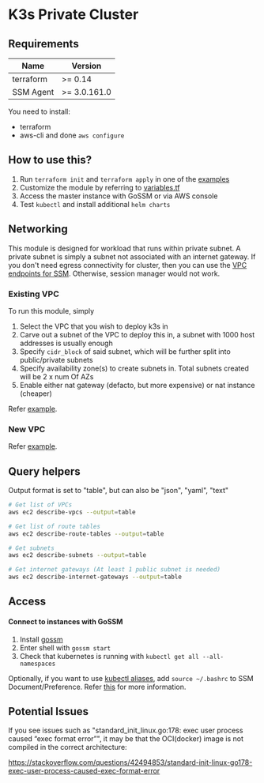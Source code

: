 # K3s Private Cluster

## Requirements

| Name      | Version      |
| --------- | ------------ |
| terraform | >= 0.14      |
| SSM Agent | >= 3.0.161.0 |

You need to install:

- terraform
- aws-cli and done `aws configure`

## How to use this?

1. Run `terraform init` and `terraform apply` in one of the [examples](./examples)
2. Customize the module by referring to [variables.tf](./variables.tf)
3. Access the master instance with GoSSM or via AWS console
4. Test `kubectl` and install additional `helm charts`

## Networking

This module is designed for workload that runs within private subnet. A private subnet is simply a subnet not associated with an internet gateway.
If you don't need egress connectivity for cluster, then you can use the [VPC endpoints for SSM](./extras/ssm_vpc_endpoints). Otherwise, session manager would not work.

### Existing VPC

To run this module, simply

1. Select the VPC that you wish to deploy k3s in
2. Carve out a subnet of the VPC to deploy this in, a subnet with 1000 host addresses is usually enough
3. Specify `cidr_block` of said subnet, which will be further split into public/private subnets
4. Specify availability zone(s) to create subnets in. Total subnets created will be 2 x num Of AZs
5. Enable either nat gateway (defacto, but more expensive) or nat instance (cheaper)

Refer [example](./examples/k3s-in-existing-vpc).

### New VPC

Refer [example](./examples/k3s-in-new-vpc).

## Query helpers

Output format is set to "table", but can also be "json", "yaml", "text"

```sh
# Get list of VPCs
aws ec2 describe-vpcs --output=table

# Get list of route tables
aws ec2 describe-route-tables --output=table

# Get subnets
aws ec2 describe-subnets --output=table

# Get internet gateways (At least 1 public subnet is needed)
aws ec2 describe-internet-gateways --output=table
```

## Access

#### Connect to instances with GoSSM

1. Install [gossm](https://github.com/gjbae1212/gossm)
2. Enter shell with `gossm start`
3. Check that kubernetes is running with `kubectl get all --all-namespaces`

Optionally, if you want to use [kubectl aliases](./user_data/env/kubectl_aliases), add `source ~/.bashrc` to SSM Document/Preference. Refer [this](https://docs.aws.amazon.com/systems-manager/latest/userguide/session-preferences-shell-config.html) for more information.

## Potential Issues

If you see issues such as "standard_init_linux.go:178: exec user process caused “exec format error”", it may be that the OCI(docker) image is not compiled in the correct architecture:

https://stackoverflow.com/questions/42494853/standard-init-linux-go178-exec-user-process-caused-exec-format-error
